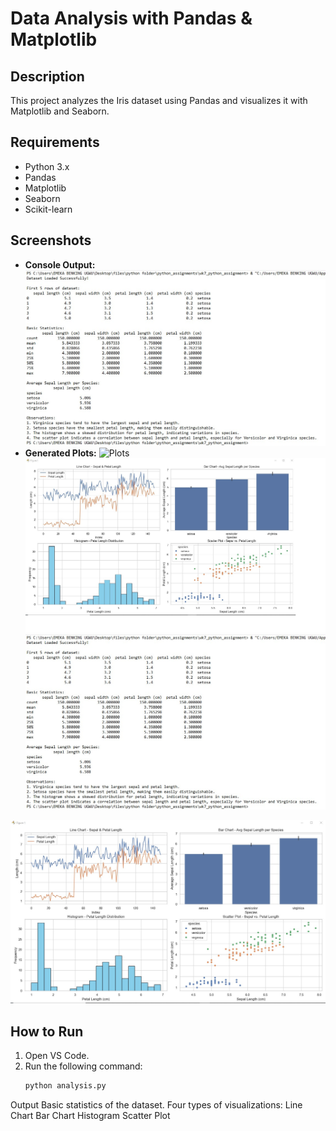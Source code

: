 # Data Analysis with Pandas & Matplotlib

## Description
This project analyzes the Iris dataset using Pandas and visualizes it with Matplotlib and Seaborn.

## Requirements
- Python 3.x
- Pandas
- Matplotlib
- Seaborn
- Scikit-learn


## Screenshots
- **Console Output:** ![Console Output](console_output.png)
- **Generated Plots:** ![Plots](plots.png)
![alt text](plot.jpg.jpg) ![alt text](console_output.png.jpg)

![alt text](plot.png)

## How to Run
1. Open VS Code.
2. Run the following command:
   ```bash
   python analysis.py

Output
Basic statistics of the dataset.
Four types of visualizations:
Line Chart
Bar Chart
Histogram
Scatter Plot
